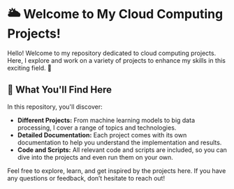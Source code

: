 # 🌥️ Welcome to My Cloud Computing Projects!

Hello! Welcome to my repository dedicated to cloud computing projects. Here, I explore and work on a variety of projects to enhance my skills in this exciting field. 🚀

## 📁 What You'll Find Here

In this repository, you'll discover:

- **Different Projects:** From machine learning models to big data processing, I cover a range of topics and technologies.
- **Detailed Documentation:** Each project comes with its own documentation to help you understand the implementation and results.
- **Code and Scripts:** All relevant code and scripts are included, so you can dive into the projects and even run them on your own.

Feel free to explore, learn, and get inspired by the projects here. If you have any questions or feedback, don’t hesitate to reach out!
